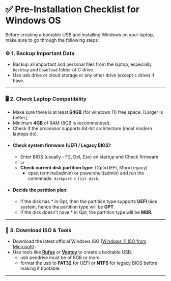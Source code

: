 # ✅ Pre-Installation Checklist for Windows OS
Before creating a bootable USB and installing Windows on your laptop, make sure to go through the following steps:

### ⚙ 1. Backup Important Data
- Backup all important and personal files from the laptop, especially `Desktop` and `Download` folder of C drive.
- Use usb drive or cloud storage or any other drive (except c drive) if have.
---
### 🖥 2. Check Laptop Compatibility
- Make sure there is at least **64GB** (for windows 11) free space. [Larger is better].
- Minimum **4GB** of RAM (8GB is recommended).
- Check if the processor supports 64-bit architecture (most modern laptops do).
- #### Check system firmware **(UEFI / Legacy BIOS)**:
    - Enter BIOS (usually - F2, Del, Esc) on startup and Check firmware
    - `or`
    - **Check current disk partition type:** (Gpt=UEFI, Mbr=Legacy)
        - open terminal(admin) or powershell(admin) and run the commnads: `diskpart` > `list disk`.
- #### Decide the partition plan:
    - if the disk has * in Gpt, then the partition type supports **UEFI** bios system, hence the partition type will be **GPT**.
    - if the disk doesn't have * in Gpt, the partition type will be **MBR**.
---
### 🧰 3. Download ISO & Tools
- Download the latest official Windows ISO ([Windows 11 ISO from Microsoft](https://www.microsoft.com/en-us/software-download/windows11)).
- Use tools like [**Rufus**](https://rufus.ie/en/) or [**Ventoy**](https://www.ventoy.net/en/download.html) to create a bootable USB.
    - usb pendrive must be of 8GB or more.
    - format the usb to **FAT32** for UEFI or **NTFS** for legacy BIOS before making it bootable.

---